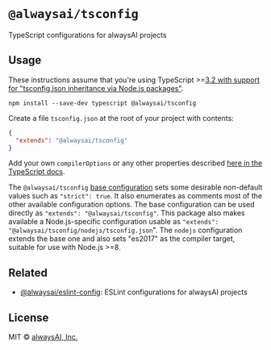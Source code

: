 # `@alwaysai/tsconfig`

TypeScript configurations for alwaysAI projects

## Usage

These instructions assume that you're using TypeScript >=[3.2 with support for "tsconfig.json inheritance via Node.js packages"](https://www.typescriptlang.org/docs/handbook/release-notes/typescript-3-2.html). 

```
npm install --save-dev typescript @alwaysai/tsconfig
```

Create a file `tsconfig.json` at the root of your project with contents:

```json
{
  "extends": "@alwaysai/tsconfig"
}
```

Add your own `compilerOptions` or any other properties described [here in the TypeScript docs](https://www.typescriptlang.org/docs/handbook/tsconfig-json.html).

The `@alwaysai/tsconfig` [base configuration](tsconfig.json) sets some desirable non-default values such as `"strict": true`. It also enumerates as comments most of the other available configuration options. The base configuration can be used directly as `"extends": "@alwaysai/tsconfig"`. This package also makes available a Node.js-specific configuration usable as `"extends": "@alwaysai/tsconfig/nodejs/tsconfig.json`". The `nodejs` configuration extends the base one and also sets "es2017" as the compiler target, suitable for use with Node.js >=8.

## Related
- [@alwaysai/eslint-config](https://github.com/alwaysai/eslint-config): ESLint configurations for alwaysAI projects

## License
MIT © [alwaysAI, Inc.](https://alwaysai.co)

